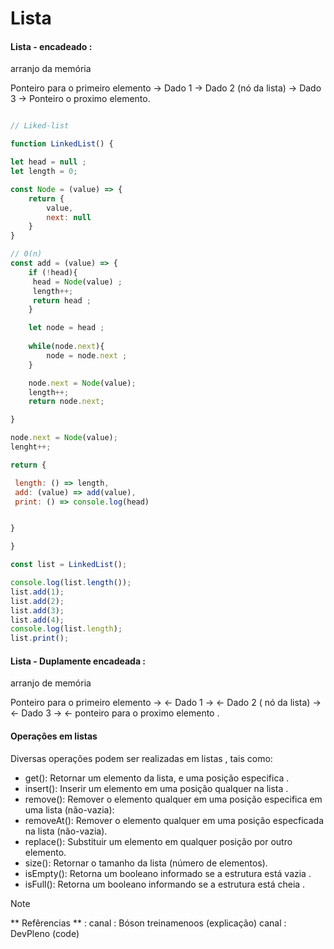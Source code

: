 # Lista 

#### Lista - encadeado :

arranjo da memória 

Ponteiro para o primeiro elemento -> Dado 1 -> Dado 2 (nó da lista) -> Dado 3 -> Ponteiro o proximo elemento.




```javascript 

// Liked-list 

function LinkedList() {

let head = null ;
let length = 0;

const Node = (value) => {
    return {
        value,
        next: null      
    }
}

// 0(n)
const add = (value) => {
    if (!head){
     head = Node(value) ;
     length++;
     return head ;
    }

    let node = head ;
    
    while(node.next){
        node = node.next ;
    }

    node.next = Node(value);
    length++;
    return node.next;

}

node.next = Node(value);
lenght++;

return {

 length: () => length,
 add: (value) => add(value),
 print: () => console.log(head)


}

}

const list = LinkedList();

console.log(list.length());
list.add(1);
list.add(2);
list.add(3);
list.add(4);
console.log(list.length);
list.print();

```

#### Lista - Duplamente encadeada :

arranjo de memória 

Ponteiro para o primeiro elemento -> <- Dado 1 -> <- Dado 2 ( nó da lista) -> <- Dado 3 -> <- ponteiro para o proximo elemento .

#### Operaçôes em listas 

Diversas operações podem ser realizadas em listas , tais como: 

* get(): Retornar um elemento da lista, e uma posição especifica .
* insert(): Inserir um elemento em uma posição qualquer na lista .
* remove(): Remover o elemento qualquer em uma posição especifica em uma lista (não-vazia):
* removeAt(): Remover o elemento qualquer em uma posiçâo especficada na lista (não-vazia).
* replace(): Substituir um elemento em qualquer posição por outro elemento.
* size(): Retornar o tamanho da lista (número de elementos).
* isEmpty(): Retorna um booleano informado se a estrutura está vazia .
* isFull(): Retorna um booleano informando se a estrutura está cheia .





> [!NOTE]
> ** Refêrencias ** : 
> canal : Bóson treinamenoos (explicação)
> canal : DevPleno  (code)
